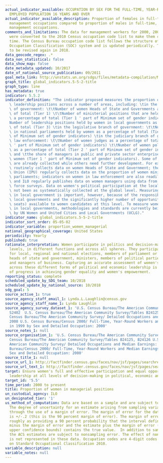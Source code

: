 ```yaml
---
actual_indicator_available: OCCUPATION BY SEX FOR THE FULL-TIME, YEAR-ROUND CIVILIAN
  EMPLOYED POPULATION 16 YEARS AND OVER
actual_indicator_available_description: Proportion of females in full-time, year-round
  management occupations compared to proportion of males in full-time, year-round
  management occupations.
comments_and_limitations: The data for management workers for 2000, 2008, and 2009
  were converted to the 2010 Census occupation code list to make them comparable across
  time. The Census Bureau occupation code list follows the structure of the Standard
  Occupation Classification (SOC) system and is updated periodically. The SOC is expected
  to be revised again in 2018.
data_geocode_regex: .*
data_non_statistical: false
data_show_map: false
date_metadata_updated: 10/2017
date_of_national_source_publication: 09/2011
goal_meta_link: http://unstats.un.org/sdgs/files/metadata-compilation/Metadata-Goal-5.pdf
graph_title: global_indicators.5-5-2-title
graph_type: line
has_metadata: true
indicator: 5.5.2
indicator_definition: "The indicator proposed measures the proportion of women in\
  \ leadership positions across a number of areas, including: \tin the executive branch\
  \ of government: \t\tNumber of women Heads of State and Governments as a percentage\
  \ of total (Tier 1) \t\tNumber of ministerial positions that are held by women as\
  \ a percentage of total (Tier 1 ' part of Minimum set of gender indicators) \t\t\
  Number of leadership positions held by women in local governments as a percentage\
  \ of total (Tier 3) \tin the legislative branch of government: \t\tNumber of seats\
  \ in national parliaments held by women as a percentage of total (Tier 1 ' part\
  \ of Minimum set of gender indicators) \tin the judiciary branch of government and\
  \ law enforcement: \t\tNumber of women judges as a percentage of total (Tier 2 -\
  \ ' part of Minimum set of gender indicators) \t\tNumber of women police officers\
  \ as a percentage of total (Tier 2 ' part of Minimum set of gender indicators) ;\
  \ and \tthe share of managers in public and private sector enterprises that are\
  \ women (Tier 1 ' part of Minimum set of gender indicators). Some of these data\
  \ are already collected while others need further development. For example, UN Women\
  \ routinely collects data on women Heads of State and Government; the Inter-Parliamentary\
  \ Union (IPU) regularly collects data on the proportion of women ministers and in\
  \ parliaments; indicators on women in law enforcement are also readily available;\
  \ and ILO regularly publishes data on women managers using data from national labour\
  \ force surveys. Data on women's political participation at the local level have\
  \ not been as systematically collected at the global level. Measuring women's participation\
  \ in local government is important, however, because of the responsibilities of\
  \ local governments and the significantly higher number of opportunities (that is,\
  \ seats) available to women candidates at this level. To measure women's representation\
  \ in local governments, methodologies and standards are currently being developed\
  \ by UN Women and United Cities and Local Governments (UCLG)."
indicator_name: global_indicators.5-5-2-title
indicator_sort_order: 05-05-02
indicator_variable: proportion_women_managerial
national_geographical_coverage: United States
periodicity: Yearly
published: true
rationale_interpretation: Women participate in politics and decision-making at all
  levels, in different functions and across all spheres. They participate as candidates
  for local, regional and national elections, members of parliament or local council,
  heads of state and government, ministers, members of political parties, leaders
  and managers of business. Capturing an accurate assessment of women's representation
  across these different forms of political and economic leadership is a key marker
  of progress in achieving gender equality and women's empowerment.
reporting_status: complete
scheduled_update_by_SDG_team: 10/2018
scheduled_update_by_national_source: 10/2018
sdg_goal: 5
source_active_1: true
source_agency_staff_email_1: Lynda.L.Laughlin@census.gov
source_agency_staff_name_1: Lynda Laughlin
source_agency_survey_dataset_1: 'U.S. Census Bureau/The American Community Survey/Table
  S2402  U.S. Census Bureau/The American Community Survey/Tables B24125, B24126 U.S.
  Census Bureau/The American Community Survey/ Detailed Occupations and Median Earnings:
  2008 U.S. Census Bureau/Census 2000/ Full-Time, Year-Round Workers and Median Earnings
  in 1999 by Sex and Detailed Occupation: 2000'
source_notes_1: null
source_organisation_1: 'U.S. Census Bureau/The American Community Survey/Table S2402  U.S.
  Census Bureau/The American Community Survey/Tables B24125, B24126 U.S. Census Bureau/The
  American Community Survey/ Detailed Occupations and Median Earnings: 2008 U.S. Census
  Bureau/Census 2000/ Full-Time, Year-Round Workers and Median Earnings in 1999 by
  Sex and Detailed Occupation: 2000'
source_title_1: null
source_url_1: http://factfinder.census.gov/faces/nav/jsf/pages/searchresults.xhtml?refresh=t#none
source_url_text_1: http://factfinder.census.gov/faces/nav/jsf/pages/searchresults.xhtml?refresh=t#none
target: Ensure women's full and effective participation and equal opportunities for
  leadership at all levels of decision-making in political, economic and public life
target_id: '5.5'
time_period: 2000 to present
title: Proportion of women in managerial positions
un_custodial_agency: ILO
un_designated_tier: '1'
us_method_of_computation: Data are based on a sample and are subject to sampling variability.
  The degree of uncertainty for an estimate arising from sampling variability is represented
  through the use of a margin of error. The margin of error for the data provided
  is +/-.2 (this is the 90 percent margin of error). The margin of error can be interpreted
  roughly as providing a 90 percent probability that the interval defined by the estimate
  minus the margin of error and the estimate plus the margin of error (the lower and
  upper confidence bounds) contains the true value.  In addition to sampling variability,
  the ACS estimates are subject to nonsampling error. The effect of nonsampling error
  is not represented in these data. Occupation codes are 4-digit codes and are based
  on Standard Occupational Classification 2010.
variable_description: null
variable_notes: null
---
```

